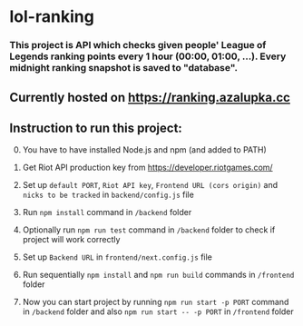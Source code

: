 # lol-ranking

### This project is API which checks given people' League of Legends ranking points every 1 hour (00:00, 01:00, ...). Every midnight ranking snapshot is saved to "database".

## Currently hosted on https://ranking.azalupka.cc

## Instruction to run this project:

0. You have to have installed Node.js and npm (and added to PATH)
1. Get Riot API production key from https://developer.riotgames.com/

2. Set up `default PORT`, `Riot API key`, `Frontend URL (cors origin)` and `nicks to be tracked` in `backend/config.js` file
3. Run `npm install` command in `/backend` folder
4. Optionally run `npm run test` command in `/backend` folder to check if project will work correctly

5. Set up `Backend URL` in `frontend/next.config.js` file
6. Run sequentially `npm install` and `npm run build` commands in `/frontend` folder

7. Now you can start project by running `npm run start -p PORT` command in `/backend` folder and also `npm run start -- -p PORT` in `/frontend` folder
